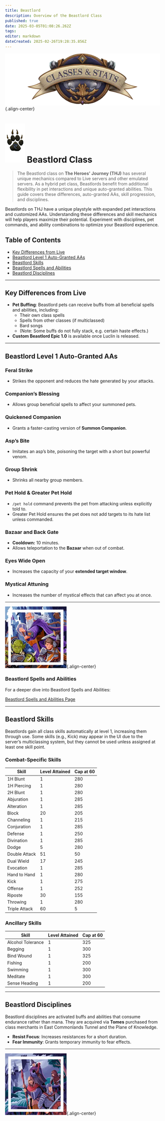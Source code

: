 ```yaml
---
title: Beastlord
description: Overview of the Beastlord Class
published: true
date: 2025-03-05T01:08:26.262Z
tags: 
editor: markdown
dateCreated: 2025-02-26T19:28:35.856Z
---
```


![statsandclasses.webp](/classes-and-abilities/statsandclasses.webp){.align-center}

# ![beastlord.gif](/beastlord.gif) Beastlord Class



> The Beastlord class on **The Heroes' Journey (THJ)** has several unique mechanics compared to Live servers and other emulated servers. As a hybrid pet class, Beastlords benefit from additional flexibility in pet interactions and unique auto-granted abilities. This guide covers these differences, auto-granted AAs, skill progression, and disciplines.

Beastlords on THJ have a unique playstyle with expanded pet interactions and customized AAs. Understanding these differences and skill mechanics will help players maximize their potential. Experiment with disciplines, pet commands, and ability combinations to optimize your Beastlord experience.

## Table of Contents

- [Key Differences from Live](#key-differences-from-live)
- [Beastlord Level 1 Auto-Granted AAs](#beastlord-level-1-auto-granted-aas)
- [Beastlord Skills](#beastlord-skills)
- [Beastlord Spells and Abilities](#beastlord-spells-and-abilities)
- [Beastlord Disciplines](#beastlord-disciplines)

---

## Key Differences from Live

- **Pet Buffing**: Beastlord pets can receive buffs from all beneficial spells and abilities, including:
  - Their own class spells
  - Spells from other classes (if multiclassed)
  - Bard songs
  - (Note: Some buffs do not fully stack, e.g. certain haste effects.)
- **Custom Beastlord Epic 1.0** is available once Luclin is released.

---

## Beastlord Level 1 Auto-Granted AAs

### Feral Strike
- Strikes the opponent and reduces the hate generated by your attacks.

### Companion’s Blessing
- Allows group beneficial spells to affect your summoned pets.

### Quickened Companion
- Grants a faster-casting version of **Summon Companion**.

### Asp’s Bite
- Imitates an asp’s bite, poisoning the target with a short but powerful venom.

### Group Shrink
- Shrinks all nearby group members.

### Pet Hold & Greater Pet Hold
- `/pet hold` command prevents the pet from attacking unless explicitly told to.
- Greater Pet Hold ensures the pet does not add targets to its hate list unless commanded.

### Bazaar and Back Gate
- **Cooldown:** 10 minutes.
- Allows teleportation to the **Bazaar** when out of combat.

### Eyes Wide Open
- Increases the capacity of your **extended target window**.

### Mystical Attuning
- Increases the number of mystical effects that can affect you at once.

---

![pagebreak1.webp](/pagebreak1.webp){.align-center}


### Beastlord Spells and Abilities

For a deeper dive into Beastlord Spells and Abilities:

[Beastlord Spells and Abilities Page](/classes-and-abilities/spells-and-abilities/bst)

---

## Beastlord Skills

Beastlords gain all class skills automatically at level 1, increasing them through use. Some skills (e.g., Kick) may appear in the UI due to the server’s multiclassing system, but they cannot be used unless assigned at least one skill point.

### Combat-Specific Skills

| Skill        | Level Attained | Cap at 60 |
| ------------ | -------------- | --------- |
| 1H Blunt     | 1              | 280       |
| 1H Piercing  | 1              | 280       |
| 2H Blunt     | 1              | 280       |
| Abjuration   | 1              | 285       |
| Alteration   | 1              | 285       |
| Block        | 20             | 205       |
| Channeling   | 1              | 215       |
| Conjuration  | 1              | 285       |
| Defense      | 1              | 250       |
| Divination   | 1              | 285       |
| Dodge        | 5              | 280       |
| Double Attack| 51             | 50        |
| Dual Wield   | 17             | 245       |
| Evocation    | 1              | 285       |
| Hand to Hand | 1              | 280       |
| Kick         | 1              | 275       |
| Offense      | 1              | 252       |
| Riposte      | 30             | 155       |
| Throwing     | 1              | 280       |
| Triple Attack| 60             | 5         |

### Ancillary Skills

| Skill            | Level Attained | Cap at 60 |
| ---------------- | -------------- | --------- |
| Alcohol Tolerance| 1              | 325       |
| Begging          | 1              | 300       |
| Bind Wound       | 1              | 325       |
| Fishing          | 1              | 200       |
| Swimming         | 1              | 300       |
| Meditate         | 1              | 300       |
| Sense Heading    | 1              | 200       |

---

## Beastlord Disciplines

Beastlord disciplines are activated buffs and abilities that consume endurance rather than mana. They are acquired via **Tomes** purchased from class merchants in East Commonlands Tunnel and the Plane of Knowledge.

- **Resist Focus**: Increases resistances for a short duration.
- **Fear Immunity**: Grants temporary immunity to fear effects.

---

![pagebreak6.webp](/pagebreak6.webp){.align-center}